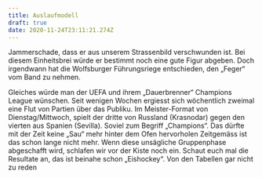```yaml
---
title: Auslaufmodell
draft: true
date: 2020-11-24T23:11:21.274Z
---
```

Jammerschade, dass er aus unserem Strassenbild verschwunden ist. Bei diesem Einheitsbrei würde er bestimmt noch eine gute Figur abgeben. Doch irgendwann hat die Wolfsburger Führungsriege entschieden, den „Feger“ vom Band zu nehmen.

Gleiches würde man der UEFA und ihrem „Dauerbrenner“ Champions  League wünschen. Seit wenigen Wochen ergiesst sich wöchentlich zweimal eine Flut von Partien über das Publiku. Im Meister-Format von Dienstag/Mittwoch, spielt der dritte von Russland (Krasnodar) gegen den vierten aus Spanien (Sevilla). Soviel zum Begriff „Champions“. Das dürfte mit der Zeit keine „Sau“ mehr hinter dem Ofen hervorholen Zeitgemäss ist das schon lange nicht mehr. Wenn diese unsägliche Gruppenphase abgeschafft wird, schlafen wir vor der Kiste noch ein. Schaut euch mal die Resultate an, das ist beinahe schon „Eishockey“. Von den Tabellen gar nicht zu reden